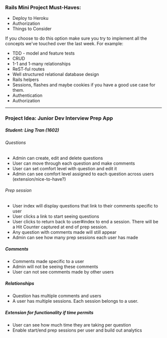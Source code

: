 ### Rails Mini Project Must-Haves:

* Deploy to Heroku
* Authorization
* Things to Consider

If you choose to do this option make sure you try to implement all the concepts we've touched over the last week. For example:

* TDD - model and feature tests
* CRUD
* 1-1 and 1-many relationships
* ReST-ful routes
* Well structured relational database design
* Rails helpers
* Sessions, flashes and maybe cookies if you have a good use case for them.
* Authentication
* Authorization

****

### Project Idea: Junior Dev Interview Prep App
##### Student: Ling Tran (1602)

###### Questions
* Admin can create, edit and delete questions
* User can move through each question and make comments
* User can set comfort level with question and edit it
* Admin can see comfort level assigned to each question across users (extension/nice-to-have?)

###### Prep session
* User index will display questions that link to their comments specific to user
* User clicks a link to start seeing questions
* User clicks to return back to user#index to end a session. There will be a Hit Counter captured at end of prep session.  
* Any question with comments made will still appear
* Admin can see how many prep sessions each user has made

##### Comments
* Comments made specific to a user
* Admin will not be seeing these comments
* User can not see comments made by other users

##### Relationships
* Question has multiple comments and users
* A user has multiple sessions. Each session belongs to a user.

##### Extension for functionality if time permits
* User can see how much time they are taking per question
* Enable start/end prep sessions per user and build out analytics
